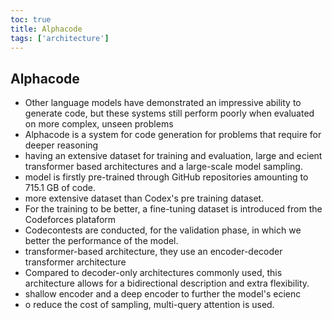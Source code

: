 ```yaml
---
toc: true
title: Alphacode
tags: ['architecture']
---
```


## Alphacode
- Other language models have demonstrated an impressive ability to generate code, but these systems still perform poorly when evaluated on more complex, unseen problems
- Alphacode is a system for code generation for problems that require for deeper reasoning
- having an extensive dataset for training and evaluation, large and ecient transformer based architectures and a large-scale model sampling.
- model is firstly pre-trained through GitHub repositories amounting to 715.1 GB of code.
- more extensive dataset than Codex's pre training dataset.
- For the training to be better, a fine-tuning dataset is introduced from the Codeforces plataform
- Codecontests are conducted, for the validation phase, in which we better the performance of the model.
- transformer-based architecture, they use an encoder-decoder transformer architecture
- Compared to decoder-only architectures commonly used, this architecture allows for a bidirectional description and extra flexibility.
- shallow encoder and a deep encoder to further the model's ecienc
- o reduce the cost of sampling, multi-query attention is used.



